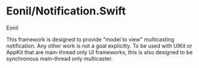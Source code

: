 
# Eonil/Notification.Swift

Eonil

This framework is designed to provide "model to view" multicasting notification.
Any other work is not a goal explicitly. 
To be used with UIKit or AppKit that are main-thread only UI frameworks, this is also designed
to be synchronous main-thread only multicaster. 